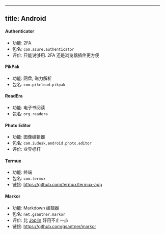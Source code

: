 
---
title: Android
---

#### Authenticator
- 功能: 2FA
- 包名: `com.azure.authenticator`
- 评价: 只能说够用. 2FA 还是浏览器插件更方便

#### PikPak
- 功能: 网盘, 磁力解析
- 包名: `com.pikcloud.pikpak`

#### ReadEra
- 功能: 电子书阅读
- 包名: `org.readera`

#### Photo Editor
- 功能: 图像编辑器
- 包名: `com.iudesk.android.photo.editor`
- 评价: 业界标杆

#### Termux
- 功能: 终端
- 包名: `com.termux`
- 链接: <https://github.com/termux/termux-app>

#### Markor
- 功能: Markdown 编辑器
- 包名: `net.gsantner.markor`
- 评价: 比 [Joplin](https://github.com/laurent22/joplin) 好用不止一点
- 链接: <https://github.com/gsantner/markor>
